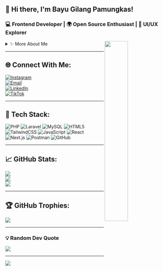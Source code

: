 ## 👋 Hi there, I'm **Bayu Gilang Pamungkas**!  
### 💻 Frontend Developer | 🌍 Open Source Enthusiast | 🎨 UI/UX Explorer

<img align="right" width="38%" src="https://i.imgur.com/VxANS89.jpg"/>

<details>
  <summary>✨ More About Me</summary>

- 🔭 I’m currently working on several Laravel-based web projects  
- 🌱 Learning React, Next.js & system design architecture  
- 🤝 Actively looking to collaborate on **open source** and **community projects**  
- 💬 Ask me about Laravel, REST APIs, UI/UX, or project collaboration  
- 🎯 Always improving in clean code and UI design systems

</details>

---

## 🌐 Connect With Me:
[![Instagram](https://img.shields.io/badge/Instagram-%23E4405F.svg?style=flat&logo=instagram&logoColor=white)](https://instagram.com/bayugilangpamungkas)  
[![Email](https://img.shields.io/badge/Gmail-D14836?style=flat&logo=gmail&logoColor=white)](mailto:gilangb256@gmail.com)  
[![LinkedIn](https://img.shields.io/badge/LinkedIn-%230077B5.svg?style=flat&logo=linkedin&logoColor=white)](https://linkedin.com/in/your_username)  
[![TikTok](https://img.shields.io/badge/TikTok-%23000000.svg?style=flat&logo=tiktok&logoColor=white)](https://tiktok.com/@panggil_saja_gilang)

---

## 🔧 Tech Stack:
![PHP](https://img.shields.io/badge/PHP-777BB4?style=for-the-badge&logo=php&logoColor=white)
![Laravel](https://img.shields.io/badge/Laravel-FF2D20?style=for-the-badge&logo=laravel&logoColor=white)
![MySQL](https://img.shields.io/badge/MySQL-4479A1?style=for-the-badge&logo=mysql&logoColor=white)
![HTML5](https://img.shields.io/badge/HTML5-E34F26?style=for-the-badge&logo=html5&logoColor=white)
![TailwindCSS](https://img.shields.io/badge/TailwindCSS-38B2AC?style=for-the-badge&logo=tailwind-css&logoColor=white)
![JavaScript](https://img.shields.io/badge/JavaScript-F7DF1E?style=for-the-badge&logo=javascript&logoColor=black)
![React](https://img.shields.io/badge/React-20232A?style=for-the-badge&logo=react&logoColor=61DAFB)
![Next.js](https://img.shields.io/badge/Next-black?style=for-the-badge&logo=next.js&logoColor=white)
![Postman](https://img.shields.io/badge/Postman-FF6C37?style=for-the-badge&logo=postman&logoColor=white)
![GitHub](https://img.shields.io/badge/GitHub-181717?style=for-the-badge&logo=github&logoColor=white)

---

## 📈 GitHub Stats:

![](https://github-readme-stats.vercel.app/api?username=bayugilangpamungkas&theme=radical&show_icons=true&hide_border=false&count_private=true)<br/>
![](https://streak-stats.demolab.com?user=bayugilangpamungkas&theme=radical&hide_border=false)<br/>
![](https://github-readme-stats.vercel.app/api/top-langs/?username=bayugilangpamungkas&layout=compact&theme=radical&hide_border=false)

---

## 🏆 GitHub Trophies:
![](https://github-profile-trophy.vercel.app/?username=bayugilangpamungkas&theme=radical&no-frame=false&no-bg=true&margin-w=4)

---

### 💡 Random Dev Quote
![](https://quotes-github-readme.vercel.app/api?type=horizontal&theme=radical)

---

[![](https://visitcount.itsvg.in/api?id=bayugilangpamungkas&label=Profile%20Views&color=0&icon=5&pretty=true)](https://visitcount.itsvg.in)
